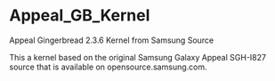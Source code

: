 Appeal_GB_Kernel
================

Appeal Gingerbread 2.3.6 Kernel from Samsung Source

This a kernel based on the original Samsung Galaxy Appeal SGH-I827 source
that is available on opensource.samsung.com.

